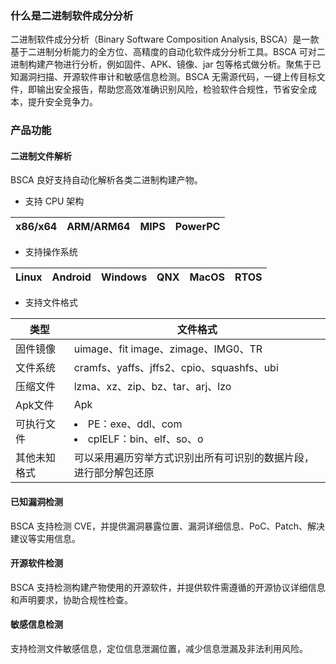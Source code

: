 ### 什么是二进制软件成分分析
二进制软件成分分析（Binary Software Composition Analysis, BSCA）是一款基于二进制分析能力的全方位、高精度的自动化软件成分分析工具。BSCA 可对二进制构建产物进行分析，例如固件、APK、镜像、jar 包等格式做分析。聚焦于已知漏洞扫描、开源软件审计和敏感信息检测。BSCA 无需源代码，一键上传目标文件，即输出安全报告，帮助您高效准确识别风险，检验软件合规性，节省安全成本，提升安全竞争力。

### 产品功能
#### 二进制文件解析
BSCA 良好支持自动化解析各类二进制构建产物。

- 支持 CPU 架构

| x86/x64 | ARM/ARM64 | MIPS | PowerPC |
| ------- | --------- | ---- | ------- |

- 支持操作系统

| Linux | Android | Windows | QNX  | MacOS | RTOS |
| ----- | ------- | ------- | ---- | ----- | ---- |

- 支持文件格式

| 类型         | 文件格式                                                     |
| ------------ | ------------------------------------------------------------ |
| 固件镜像     | uimage、fit image、zimage、IMG0、TR                          |
| 文件系统     | cramfs、yaffs、jffs2、cpio、squashfs、ubi                    |
| 压缩文件     | lzma、xz、zip、bz、tar、arj、lzo                             |
| Apk文件      | Apk                                                          |
| 可执行文件   | <li>PE：exe、ddl、com</li><li>cplELF：bin、elf、so、o</li>                   |
| 其他未知格式 | 可以采用遍历穷举方式识别出所有可识别的数据片段，进行部分解包还原 |

#### 已知漏洞检测
BSCA 支持检测 CVE，并提供漏洞暴露位置、漏洞详细信息、PoC、Patch、解决建议等实用信息。

#### 开源软件检测
BSCA 支持检测构建产物使用的开源软件，并提供软件需遵循的开源协议详细信息和声明要求，协助合规性检查。

#### 敏感信息检测
支持检测文件敏感信息，定位信息泄漏位置，减少信息泄漏及非法利用风险。
